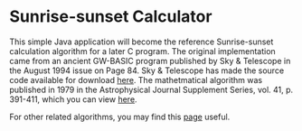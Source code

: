 Sunrise-sunset Calculator
========================

This simple Java application will become the reference Sunrise-sunset calculation algorithm for a later C program.
The original implementation came from an ancient GW-BASIC program published by Sky & Telescope in the August 1994
issue on Page 84. Sky & Telescope has made the source code available for download 
[here](http://media.skyandtelescope.com/binary/sunup.bas). The mathetmatical algorithm was published in
1979 in the Astrophysical Journal Supplement Series, vol. 41, p. 391-411, which you can view
[here](http://articles.adsabs.harvard.edu//full/1979ApJS...41..391V/0000391.000.html).

For other related algorithms, you may find this [page](http://aa.usno.navy.mil/faq/docs/rs_algor.php) useful.
